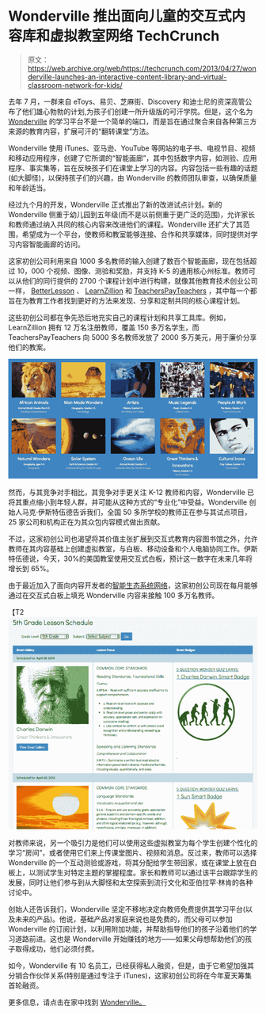 # Wonderville 推出面向儿童的交互式内容库和虚拟教室网络 TechCrunch

> 原文：<https://web.archive.org/web/https://techcrunch.com/2013/04/27/wonderville-launches-an-interactive-content-library-and-virtual-classroom-network-for-kids/>

去年 7 月，一群来自 eToys、易贝、芝麻街、Discovery 和迪士尼的资深高管公布了他们雄心勃勃的计划,为孩子们创建一所升级版的可汗学院。但是，这个名为 [Wonderville](https://web.archive.org/web/20221209035436/http://wonderville.com/) 的学习平台不是一个简单的端口，而是旨在通过聚合来自各种第三方来源的教育内容，扩展可汗的“翻转课堂”方法。

Wonderville 使用 iTunes、亚马逊、YouTube 等网站的电子书、电视节目、视频和移动应用程序，创建了它所谓的“智能画廊”，其中包括数字内容，如测验、应用程序、事实集等，旨在反映孩子们在课堂上学习的内容。内容包括一些有趣的话题(如大脚怪)，以保持孩子们的兴趣，由 Wonderville 的教师团队审查，以确保质量和年龄适当。

经过九个月的开发，Wonderville 正式推出了新的改进试点计划。新的 Wonderville 侧重于幼儿园到五年级(而不是以前侧重于更广泛的范围)，允许家长和教师通过纳入共同的核心内容来改进他们的课程。Wonderville 还扩大了其范围，希望成为一个平台，使教师和教室能够连接、合作和共享媒体，同时提供对学习内容智能画廊的访问。

这家初创公司利用来自 1000 多名教师的输入创建了数百个智能画廊，现在包括超过 10，000 个视频、图像、测验和奖励，并支持 K-5 的通用核心州标准。教师可以从他们的同行提供的 2700 个课程计划中进行构建，就像其他教育技术创业公司一样， [BetterLesson](https://web.archive.org/web/20221209035436/https://beta.techcrunch.com/2012/11/21/betterlesson-receives-3-5m-from-the-bill-melinda-gates-foundation-to-bring-the-magic-of-great-teaching-online/) 、 [LearnZillion](https://web.archive.org/web/20221209035436/https://beta.techcrunch.com/2013/04/15/learnzillion-lands-7m-from-dcm-oreilly-newschools-more-to-help-schools-adopt-the-common-core/) 和 [TeachersPayTeachers](https://web.archive.org/web/20221209035436/https://beta.techcrunch.com/2012/09/30/how-technology-is-empowering-teachers-minting-millionaires-and-improving-education/) ，其中每一个都旨在为教育工作者找到更好的方法来发现、分享和定制共同的核心课程计划。

这些初创公司都在争先恐后地充实自己的课程计划和共享工具库。例如，LearnZillion 拥有 12 万名注册教师，覆盖 150 多万名学生，而 TeachersPayTeachers 向 5000 多名教师发放了 2000 多万美元，用于廉价分享他们的教案。

[![Screen shot 2013-04-27 at 11.46.08 PM](img/d2b1cdbe10b3b53d918cee788b93ef71.png)](https://web.archive.org/web/20221209035436/https://beta.techcrunch.com/wp-content/uploads/2013/04/screen-shot-2013-04-27-at-11-46-08-pm.png)

然而，与其竞争对手相比，其竞争对手更关注 K-12 教师和内容，Wonderville 已将其重点缩小到年轻人群，并可能从这种方式的“专业化”中受益。Wonderville 创始人马克·伊斯特伍德告诉我们，全国 50 多所学校的教师正在参与其试点项目，25 家公司和机构正在为其众包内容模式做出贡献。

不过，这家初创公司也渴望将其价值主张扩展到交互式教育内容图书馆之外，允许教师在其内容基础上创建虚拟教室，与白板、移动设备和个人电脑协同工作。伊斯特伍德说，今天，30%的美国教室使用交互式白板，预计这一数字在未来几年将增长到 65%。

由于最近加入了面向内容开发者的[智能生态系统网络](https://web.archive.org/web/20221209035436/https://smarttech.com/About+SMART/About+SMART/Working+with+SMART/Join+our+ecosystem)，这家初创公司现在每月能够通过在交互式白板上填充 Wonderville 内容来接触 100 多万名教师。

【T2![Screen shot 2013-04-27 at 11.47.17 PM](img/af9cd15569636e4a4bcf5c1cb7f67eea.png)

对教师来说，另一个吸引力是他们可以使用这些虚拟教室为每个学生创建个性化的学习“房间”，或者使用它们来上传课堂图片、视频和消息。反过来，教师可以选择 Wonderville 的一个互动测验或游戏，将其分配给学生带回家，或在课堂上放在白板上，以测试学生对特定主题的掌握程度。家长和教师可以通过该平台跟踪学生的发展，同时让他们参与到从大脚怪和太空探索到流行文化和亚伯拉罕·林肯的各种讨论中。

创始人还告诉我们，Wonderville 坚定不移地决定向教师免费提供其学习平台(以及未来的产品)。他说，基础产品对家庭来说也是免费的，而父母可以参加 Wonderville 的订阅计划，以利用附加功能，并帮助指导他们的孩子沿着他们的学习道路前进。这也是 Wonderville 开始赚钱的地方——如果父母想帮助他们的孩子取得成功，他们必须付费。

如今，Wonderville 有 10 名员工，已经获得私人融资，但是，由于它希望加强其分销合作伙伴关系(特别是通过专注于 iTunes)，这家初创公司将在今年夏天筹集首轮融资。

更多信息，请点击在家中找到 [Wonderville。](https://web.archive.org/web/20221209035436/http://wonderville.com/)